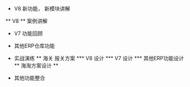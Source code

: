 * V8 新功能， 新模块讲解

** V8 
** 案例讲解


* V7 功能回顾
* 其他ERP仓库功能
* 实战演练
** 海关 报关方案
    *** V8 设计
    *** V7 设计
    ***  其他ERP功能设计
** 海淘方案设计
** 

* 其他功能整合
